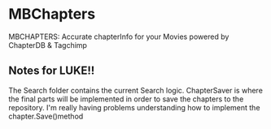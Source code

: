 MBChapters
==========

﻿MBCHAPTERS: Accurate chapterInfo for your Movies powered by ChapterDB & Tagchimp

Notes for LUKE!!
----------------
The Search folder contains the current Search logic.
ChapterSaver is where the final parts will be implemented in order to save the chapters to the repository.
I'm really having problems understanding how to implement the chapter.Save()method
